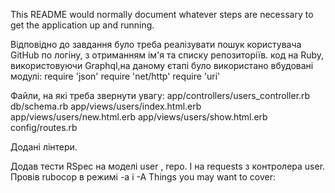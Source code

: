 

This README would normally document whatever steps are necessary to get the
application up and running.

Відповідно до завдання було треба реалізувати пошук користувача GitHub по логіну, з отриманням ім'я та списку репозиторіїв. код на Ruby, використовуючи Graphql,на даному єтапі було використано вбудовані модулі: require 'json' require 'net/http' require 'uri'

Файли, на які треба звернути увагу: app/controllers/users_controller.rb db/schema.rb app/views/users/index.html.erb app/views/users/new.html.erb app/views/users/show.html.erb config/routes.rb

Додані лінтери. 

Додав тести RSpec на моделі user , repo. І на requests з контролера user.
Провів rubocop в режимі -а і -А
Things you may want to cover:


